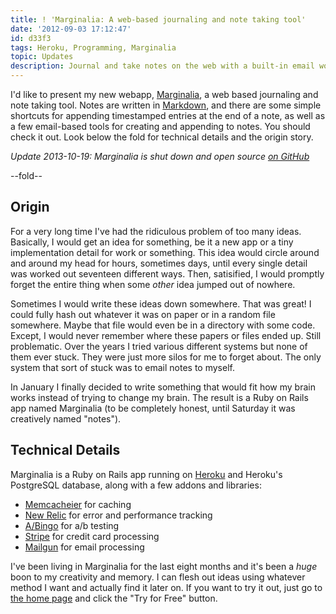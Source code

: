 ```yaml
---
title: ! 'Marginalia: A web-based journaling and note taking tool'
date: '2012-09-03 17:12:47'
id: d33f3
tags: Heroku, Programming, Marginalia
topic: Updates
description: Journal and take notes on the web with a built-in email workflow.
---
```


I'd like to present my new webapp, [Marginalia](http://www.marginalia.io), a web based journaling and note taking tool. Notes are written in [Markdown](http://www.marginalia.io/markdown), and there are some simple shortcuts for appending timestamped entries at the end of a note, as well as a few email-based tools for creating and appending to notes. You should check it out. Look below the fold for technical details and the origin story.

*Update 2013-10-19: Marginalia is shut down and open source [on GitHub](https://github.com/peterkeen/marginalia)*

--fold--

## Origin

For a very long time I've had the ridiculous problem of too many ideas. Basically, I would get an idea for something, be it a new app or a tiny implementation detail for work or something. This idea would circle around and around my head for hours, sometimes days, until every single detail was worked out seventeen different ways. Then, satisified, I would promptly forget the entire thing when some *other* idea jumped out of nowhere.

Sometimes I would write these ideas down somewhere. That was great! I could fully hash out whatever it was on paper or in a random file somewhere. Maybe that file would even be in a directory with some code. Except, I would never remember where these papers or files ended up. Still problematic. Over the years I tried various different systems but none of them ever stuck. They were just more silos for me to forget about. The only system that sort of stuck was to email notes to myself.

In January I finally decided to write something that would fit how my brain works instead of trying to change my brain. The result is a Ruby on Rails app named Marginalia (to be completely honest, until Saturday it was creatively named "notes").

## Technical Details

Marginalia is a Ruby on Rails app running on [Heroku](http://www.heroku.com) and Heroku's PostgreSQL database, along with a few addons and libraries:

 * [Memcacheier](http://www.memcachier.com/) for caching
 * [New Relic](http://www.newrelic.com) for error and performance tracking
 * [A/Bingo](http://www.bingocardcreator.com/abingo) for a/b testing
 * [Stripe](http://www.stripe.com) for credit card processing
 * [Mailgun](http://www.mailgun.net) for email processing

I've been living in Marginalia for the last eight months and it's been a *huge* boon to my creativity and memory. I can flesh out ideas using whatever method I want and actually find it later on. If you want to try it out, just go to [the home page](http://www.marginalia.io) and click the "Try for Free" button.

